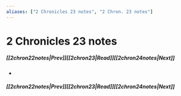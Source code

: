 ```yaml
---
aliases: ["2 Chronicles 23 notes", "2 Chron. 23 notes"]
---
```

# 2 Chronicles 23 notes
##### <span class=arrow-left></span>[[2chron22notes|Prev]]<span class=navigation-separator></span>[[2chron23|Read]]<span class=navigation-separator></span>[[2chron24notes|Next]]<span class=arrow-right></span>
- 
##### <span class=arrow-left></span>[[2chron22notes|Prev]]<span class=navigation-separator></span>[[2chron23|Read]]<span class=navigation-separator></span>[[2chron24notes|Next]]<span class=arrow-right></span>